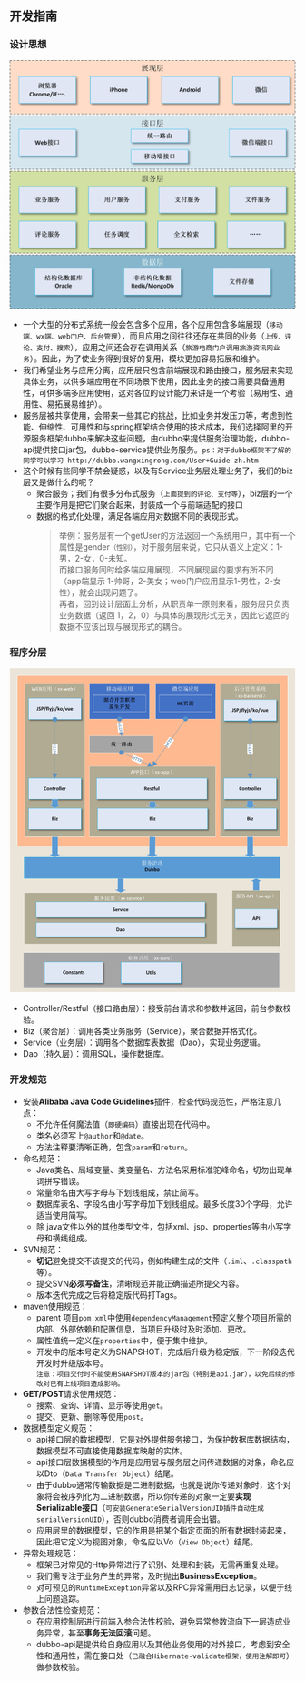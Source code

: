 ## 开发指南

### 设计思想
![img-w860](../res/smart-spring-框架分层.jpg)

* 一个大型的分布式系统一般会包含多个应用，各个应用包含多端展现（`移动端、wx端、web门户、后台管理`），而且应用之间往往还存在共同的业务（`上传、评论、支付、搜索`），应用之间还会存在调用关系（`旅游电商门户调用旅游资讯网业务`）。因此，为了使业务得到很好的复用，模块更加容易拓展和维护。
* 我们希望业务与应用分离，应用层只包含前端展现和路由接口，服务层来实现具体业务，以供多端应用在不同场景下使用，因此业务的接口需要具备通用性，可供多端多应用使用，这对各位的设计能力来讲是一个考验（易用性、通用性、易拓展易维护）。
* 服务层被共享使用，会带来一些其它的挑战，比如业务并发压力等，考虑到性能、伸缩性、可用性和与spring框架结合使用的技术成本，我们选择阿里的开源服务框架dubbo来解决这些问题，由dubbo来提供服务治理功能，dubbo-api提供接口jar包，dubbo-service提供业务服务。`ps：对于dubbo框架不了解的同学可以学习 http://dubbo.wangxingrong.com/User+Guide-zh.htm`
* 这个时候有些同学不禁会疑惑，以及有Service业务层处理业务了，我们的biz层又是做什么的呢？<br>
    + 聚合服务；我们有很多分布式服务（`上面提到的评论、支付等`），biz层的一个主要作用是把它们聚合起来，封装成一个与前端适配的接口
    + 数据的格式化处理，满足各端应用对数据不同的表现形式。
        > 举例：服务层有一个getUser的方法返回一个系统用户，其中有一个属性是gender`（性别）`，对于服务层来说，它只从语义上定义：1-男，2-女，0-未知。<br>而接口服务同时给多端应用展现，不同展现层的要求有所不同（app端显示 1-帅哥，2-美女；web门户应用显示1-男性，2-女性），就会出现问题了。<br>再者，回到设计层面上分析，从职责单一原则来看，服务层只负责业务数据（返回 1，2，0）与具体的展现形式无关，因此它返回的数据不应该出现与展现形式的耦合。
    
### 程序分层
![img-w860](../res/smart-spring-程序分层.jpg)

* Controller/Restful（接口路由层）：接受前台请求和参数并返回，前台参数校验。
* Biz（聚合层）：调用各类业务服务（Service），聚合数据并格式化。
* Service（业务层）：调用各个数据库表数据（Dao），实现业务逻辑。
* Dao（持久层）：调用SQL，操作数据库。

### 开发规范
* 安装**Alibaba Java Code Guidelines**插件，检查代码规范性，严格注意几点：
    + 不允许任何魔法值（`即硬编码`）直接出现在代码中。
    + 类名必须写上`@author`和`@date`。
    + 方法注释要清晰正确，包含`param`和`return`。
* 命名规范：
    + Java类名、局域变量、类变量名、方法名采用标准驼峰命名，切勿出现单词拼写错误。
    + 常量命名由大写字母与下划线组成，禁止简写。
    + 数据库表名、字段名由小写字母加下划线组成。最多长度30个字母，允许适当使用简写。
    + 除 java文件以外的其他类型文件，包括xml、jsp、properties等由小写字母和横线组成。
* SVN规范：
    + **切记**避免提交不该提交的代码，例如构建生成的文件（`.iml`、`.classpath`等）。
    + 提交SVN**必须写备注**，清晰规范并能正确描述所提交内容。
    + 版本迭代完成之后将稳定版代码打Tags。
* maven使用规范：
    + parent 项目`pom.xml`中使用`dependencyManagement`预定义整个项目所需的内部、外部依赖和配置信息，当项目升级时及时添加、更改。
    + 属性值统一定义在`properties`中，便于集中维护。
    + 开发中的版本号定义为SNAPSHOT，完成后升级为稳定版，下一阶段迭代开发时升级版本号。<br>`注意：项目交付时不能使用SNAPSHOT版本的jar包（特别是api.jar），以免后续的修改对已有上线项目造成影响。`
* **GET/POST**请求使用规范：
    + 搜索、查询、详情、显示等使用`get`。
    + 提交、更新、删除等使用`post`。
* 数据模型定义规范：
    + api接口层的数据模型，它是对外提供服务接口，为保护数据库数据结构，数据模型不可直接使用数据库映射的实体。
    + api接口层数据模型的作用是应用层与服务层之间传递数据的对象，命名应以Dto（`Data Transfer Object`）结尾。
    + 由于dubbo通常传输数据是二进制数据，也就是说你传递对象时，这个对象将会被序列化为二进制数据，所以你传递的对象一定要**实现Serializable接口**（`可安装GenerateSerialVersionUID插件自动生成serialVersionUID`），否则dubbo消费者调用会出错。
    + 应用层里的数据模型，它的作用是把某个指定页面的所有数据封装起来，因此把它定义为视图对象，命名应以Vo（`View Object`）结尾。
* 异常处理规范：
    + 框架已对常见的Http异常进行了识别、处理和封装，无需再重复处理。
    + 我们需专注于业务产生的异常，及时抛出**BusinessException**。
    + 对可预见的`RuntimeException`异常以及RPC异常需用日志记录，以便于线上问题追踪。
* 参数合法性检查规范：
    + 在应用控制层进行前端入参合法性校验，避免异常参数流向下一层造成业务异常，甚至**事务无法回滚**问题。
    + dubbo-api是提供给自身应用以及其他业务使用的对外接口，考虑到安全性和通用性，需在接口处（`已融合Hibernate-validate框架，使用注解即可`）做参数校验。




